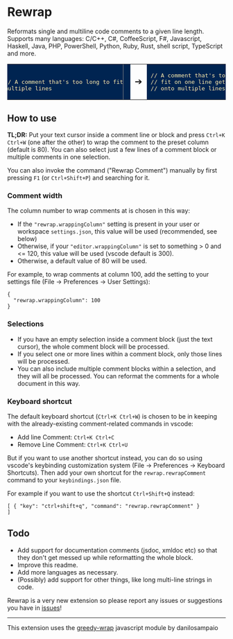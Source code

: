 # Rewrap

Reformats single and multiline code comments to a given line length. Supports many languages: C/C++, C#, CoffeeScript, F#, Javascript, Haskell, Java, PHP, PowerShell, Python, Ruby, Rust, shell script, TypeScript and more.

<style>
  .example tr > :first-child,
  .example tr > :last-child { 
    background: #002451; color: #ffefae; overflow: hidden; padding: 0 1em 0 0;
  }
  .example tr > :first-child {
    content: "f"
  }
  .example tr > :nth-child(2){
     font-size: 1.3rem;
  }
  .example pre { 
    margin: 0; margin-left: -0.5em; width: 21em; 
    padding: 0.4em 0; border-right: solid 1px #888; 
  }
</style>

<table class="example"><tr>
  <td><pre>
  
  // A comment that's too long to fit on one line gets wrapped onto multiple lines
  </pre></td>
  <td>&#10132;</td> 
  <td><pre>
  // A comment that's too long to 
  // fit on one line gets wrapped 
  // onto multiple lines.</pre></td> 
</tr></table>

## How to use ##

**TL;DR:** Put your text cursor inside a comment line or block and press ```Ctrl+K Ctrl+W``` (one after the other) to wrap the comment to the preset column (default is 80). You can also select just a few lines of a comment block or multiple comments in one selection.

You can also invoke the command ("Rewrap Comment") manually by first pressing ```F1``` (or ```Ctrl+Shift+P```) and searching for it.

### Comment width ###
The column number to wrap comments at is chosen in this way:
* If the ```"rewrap.wrappingColumn"``` setting is present in your user or workspace ```settings.json```, this value will be used (recommended, see below)
* Otherwise, if your ```"editor.wrappingColumn"``` is set to something > 0 and <= 120, this value will be used (vscode default is 300).
* Otherwise, a default value of 80 will be used.

For example, to wrap comments at column 100, add the setting to your settings file (File -> Preferences -> User Settings):

```
{
  "rewrap.wrappingColumn": 100
}
```

### Selections ###
* If you have an empty selection inside a comment block (just the text cursor), the whole comment block will be processed. 
* If you select one or more lines within a comment block, only those lines will be processed.
* You can also include multiple comment blocks within a selection, and they will all be processed. You can reformat the comments for a whole document in this way.

### Keyboard shortcut ###
The default keyboard shortcut (```Ctrl+K Ctrl+W```) is chosen to be in keeping with the already-existing comment-related commands in vscode:
* Add line Comment: ```Ctrl+K Ctrl+C```
* Remove Line Comment: ```Ctrl+K Ctrl+U```

But if you want to use another shortcut instead, you can do so using vscode's keybinding customization system (File -> Preferences -> Keyboard Shortcuts). Then add your own shortcut for the ```rewrap.rewrapComment``` command to your ```keybindings.json``` file. 

For example if you want to use the shortcut ```Ctrl+Shift+Q``` instead:

```
[ { "key": "ctrl+shift+q", "command": "rewrap.rewrapComment" }	
]
```

## Todo ##
* Add support for documentation comments (jsdoc, xmldoc etc) so that they don't get messed up while reformatting the whole block.
* Improve this readme.
* Add more languages as necessary.
* (Possibly) add support for other things, like long multi-line strings in code.

Rewrap is a very new extension so please report any issues or suggestions you have in [issues](https://github.com/stkb/vscode-rewrap/issues)!

----

This extension uses the [greedy-wrap](https://github.com/danilosampaio/greedy-wrap) javascript module by danilosampaio
